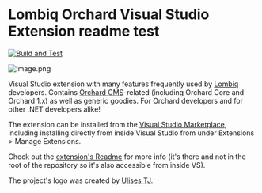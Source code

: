 # Lombiq Orchard Visual Studio Extension readme test


[![Build and Test](https://github.com/Lombiq/Lombiq-Orchard-Visual-Studio-Extension/actions/workflows/build.yml/badge.svg)](https://github.com/Lombiq/Lombiq-Orchard-Visual-Studio-Extension/actions/workflows/build.yml)

![image.png](Logos/Logo.png)


Visual Studio extension with many features frequently used by  [Lombiq](https://lombiq.com/) developers. Contains [Orchard CMS](https://www.orchardcore.net/)-related (including Orchard Core and Orchard 1.x) as well as generic goodies. For Orchard developers and for other .NET developers alike!

The extension can be installed from the [Visual Studio Marketplace](https://marketplace.visualstudio.com/items?itemName=LombiqVisualStudioExtension.LombiqOrchardVisualStudioExtension), including installing directly from inside Visual Studio from under Extensions &gt; Manage Extensions.

Check out the [extension's Readme](Lombiq.Vsix.Orchard/Readme.md) for more info (it's there and not in the root of the repository so it's also accessible from inside VS).

The project's logo was created by [Ulises TJ](https://github.com/tjulises).
